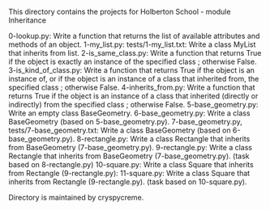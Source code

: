 This directory contains the projects for Holberton School - module Inheritance

0-lookup.py: Write a function that returns the list of available attributes and methods of an object.
1-my_list.py: tests/1-my_list.txt: Write a class MyList that inherits from list.
2-is_same_class.py: Write a function that returns True if the object is exactly an instance of the specified class ; otherwise False.
3-is_kind_of_class.py: Write a function that returns True if the object is an instance of, or if the object is an instance of a class that inherited from, the specified class ; otherwise False.
4-inherits_from.py: Write a function that returns True if the object is an instance of a class that inherited (directly or indirectly) from the specified class ; otherwise False.
5-base_geometry.py: Write an empty class BaseGeometry.
6-base_geometry.py: Write a class BaseGeometry (based on 5-base_geometry.py).
7-base_geometry.py, tests/7-base_geometry.txt: Write a class BaseGeometry (based on 6-base_geometry.py).
8-rectangle.py: Write a class Rectangle that inherits from BaseGeometry (7-base_geometry.py).
9-rectangle.py: Write a class Rectangle that inherits from BaseGeometry (7-base_geometry.py). (task based on 8-rectangle.py)
10-square.py: Write a class Square that inherits from Rectangle (9-rectangle.py):
11-square.py: Write a class Square that inherits from Rectangle (9-rectangle.py). (task based on 10-square.py).

Directory is maintained by cryspycreme.
